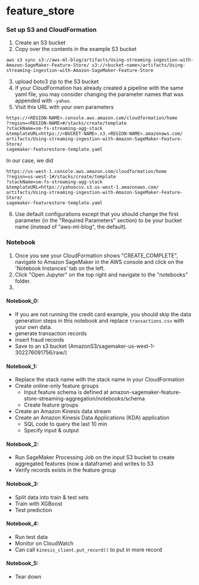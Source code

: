 # feature_store
### Set up S3 and CloudFormation
1. Create an S3 bucket 
2. Copy over the contents in the example S3 bucket 
```
aws s3 sync s3://aws-ml-blog/artifacts/Using-streaming-ingestion-with-Amazon-SageMaker-Feature-Store/ s3://<bucket-name>/artifacts/Using-streaming-ingestion-with-Amazon-SageMaker-Feature-Store
```
3. upload boto3 zip to the S3 bucket 
4. If your CloudFormation has already created a pipeline with the same yaml file, you may consider changing the parameter names that was appended with `-yahoo`.
5. Visit this URL with your own parameters 
```
https://<REGION-NAME>.console.aws.amazon.com/cloudformation/home
?region=<REGION-NAME>#/stacks/create/template
?stackName=sm-fs-streaming-agg-stack
&templateURL=https://<BUCKET-NAME>.s3.<REGION-NAME>.amazonaws.com/
artifacts/Using-streaming-ingestion-with-Amazon-SageMaker-Feature-Store/
sagemaker-featurestore-template.yaml
```
In our case, we did 
```
https://us-west-1.console.aws.amazon.com/cloudformation/home
?region=us-west-1#/stacks/create/template
?stackName=sm-fs-streaming-agg-stack
&templateURL=https://yahoocsv.s3.us-west-1.amazonaws.com/
artifacts/Using-streaming-ingestion-with-Amazon-SageMaker-Feature-Store/
sagemaker-featurestore-template.yaml
```
6. Use default configurations except that you should change the first parameter (in the "Required Parameters" section) to be your bucket name (instead of "aws-ml-blog", the default).

### Notebook
1. Once you see your CloudFormation shows "CREATE_COMPLETE", navigate to Amazon SageMaker in the AWS console and click on the 'Notebook Instances' tab on the left.
2. Click "Open Jupyter" on the top right and navigate to the "notebooks" folder. 
3. 
#### Notebook_0: 
- If you are not running the credit card example, you should skip the data generation steps in this notebook and replace `transactions.csv` with your own data.
- generate transaction records 
- insert fraud records
- Save to an s3 bucket (AmazonS3/sagemaker-us-west-1-302276091756/raw/)
#### Notebook_1:
- Replace the stack name with the stack name in your CloudFormation
- Create online-only feature groups
	- Input feature schema is defined at amazon-sagemaker-feature-store-streaming-aggregation/notebooks/schema
	- Create feature groups 
- Create an Amazon Kinesis data stream
- Create an Amazon Kinesis Data Applications (KDA) application
	- SQL code to query the last 10 min 
	- Specify input & output
#### Notebook_2:
- Run SageMaker Processing Job on the input S3 bucket to create aggregated features (now a dataframe) and writes to S3 
- Verify records exists in the feature group 
#### Notebook_3:
- Split data into train & test sets 
- Train with XGBoost 
- Test prediction 
#### Notebook_4:
- Run test data 
- Monitor on CloudWatch 
- Can call `kinesis_client.put_record()` to put in more record
#### Notebook_5:
- Tear down 

